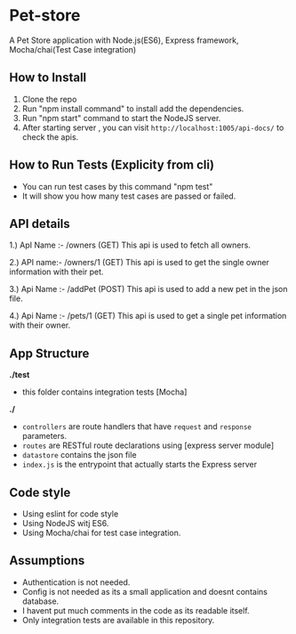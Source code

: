 


# Pet-store
A Pet Store application with Node.js(ES6), Express framework, Mocha/chai(Test Case integration)

## How to Install

1.  Clone the repo
2.  Run "npm install command" to install add the dependencies.
3.  Run "npm start" command to start the NodeJS server.  
4.  After starting server , you can visit `http://localhost:1005/api-docs/` to check the apis.

## How to Run Tests  (Explicity from cli)  

- You can run test cases by this command "npm test"
- It will show you how many test cases  are passed or failed.

## API details

1.) ApI Name :- /owners (GET) 
    This api is  used to fetch all owners.    
    
2.) API name:- /owners/1 (GET) 
    This api is used to get the single owner information with their pet. 
    
3.) Api Name :- /addPet (POST)
    This api is used to add a new pet in the json file.

4.) Api Name :- /pets/1 (GET)
    This api is used to get a single pet information with their owner.    
    
    
## App Structure

**./test**

- this folder contains integration tests [Mocha]

**./**

- `controllers` are route handlers that have `request` and `response` parameters.
- `routes` are RESTful route declarations using [express server module]
- `datastore` contains the json file
- `index.js` is the entrypoint that actually starts the Express server

## Code style ##
- Using eslint for code style
- Using NodeJS witj ES6.
- Using Mocha/chai for test case integration.

## Assumptions ##
- Authentication is not needed.
- Config is not needed as its a small application and doesnt contains database.
- I havent put much comments in the code as its readable itself.
- Only integration tests are available in this repository.

